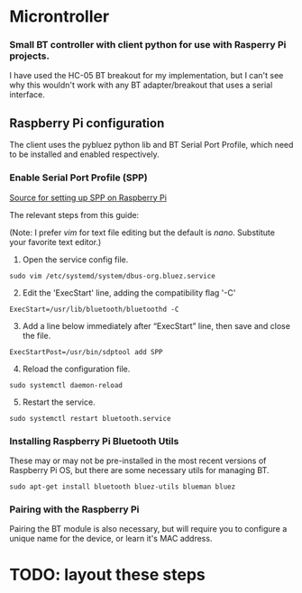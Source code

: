 # Microntroller

### Small BT controller with client python for use with Rasperry Pi projects.

I have used the HC-05 BT breakout for my implementation, but I can't see why this wouldn't
work with any BT adapter/breakout that uses a serial interface.

## Raspberry Pi configuration

The client uses the pybluez python lib and BT Serial Port Profile, which need to be installed and enabled respectively.

### Enable Serial Port Profile (SPP)

[Source for setting up SPP on Raspberry Pi](https://scribles.net/setting-up-bluetooth-serial-port-profile-on-raspberry-pi/)

The relevant steps from this guide:

(Note: I prefer *vim* for text file editing but the default is *nano*. Substitute your favorite text editor.)

1.  Open the service config file.
```
sudo vim /etc/systemd/system/dbus-org.bluez.service
```

2. Edit the 'ExecStart' line, adding the compatibility flag '-C'
```
ExecStart=/usr/lib/bluetooth/bluetoothd -C
```

3. Add a line below immediately after “ExecStart” line, then save and close the file.
```
ExecStartPost=/usr/bin/sdptool add SPP
```

4. Reload the configuration file.
```
sudo systemctl daemon-reload
```

5. Restart the service.
```
sudo systemctl restart bluetooth.service
```

### Installing Raspberry Pi Bluetooth Utils
These may or may not be pre-installed in the most recent versions of Raspberry Pi OS, but there are some necessary utils for managing BT.
```
sudo apt-get install bluetooth bluez-utils blueman bluez
```


### Pairing with the Raspberry Pi
Pairing the BT module is also necessary, but will require you to configure a unique name for the device, 
or learn it's MAC address.

# TODO: layout these steps
